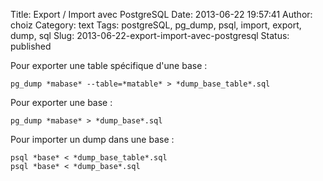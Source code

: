 Title: Export / Import avec PostgreSQL
Date: 2013-06-22 19:57:41
Author: choiz
Category: text
Tags: postgreSQL, pg\_dump, psql, import, export, dump, sql
Slug: 2013-06-22-export-import-avec-postgresql
Status: published

Pour exporter une table spécifique d'une base :

    pg_dump *mabase* --table=*matable* > *dump_base_table*.sql

Pour exporter une base :

    pg_dump *mabase* > *dump_base*.sql

Pour importer un dump dans une base :

    psql *base* < *dump_base_table*.sql
    psql *base* < *dump_base*.sql
